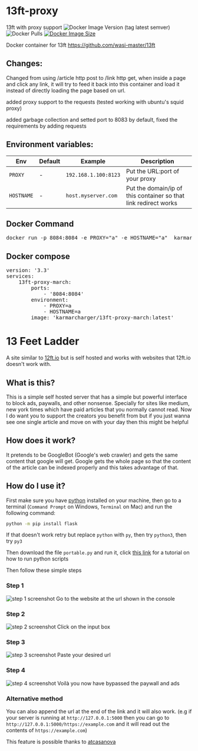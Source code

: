 # 13ft-proxy
13ft with proxy support
![Docker Image Version (tag latest semver)](https://img.shields.io/docker/v/karmarcharger/13ft-proxy-march/latest)
![Docker Pulls](https://img.shields.io/docker/pulls/karmarcharger/13ft-proxy-march)
[![Docker Image Size](https://badgen.net/docker/size/karmarcharger/13ft-proxy-march?icon=docker&label=image%20size)](https://hub.docker.com/r/karmarcharger/13ft-proxy-march)

Docker container for 13ft https://github.com/wasi-master/13ft

## Changes:

Changed from using /article http post to /link http get, when inside a page and click any link, it will try to feed it back into this container and load it instead of directly loading the page based on url.

added proxy support to the requests (tested working with ubuntu's squid proxy)

added garbage collection and setted port to 8083 by default, fixed the requirements by adding requests

## Environment variables:
| Env | Default | Example | Description |
| - | - | - | - |
| `PROXY` | - | `192.168.1.100:8123` | Put the URL:port of your proxy |
| `HOSTNAME` | - | `host.myserver.com` | Put the domain/ip of this container so that link redirect works |

## Docker Command
<pre>docker run -p 8084:8084 -e PROXY="a" -e HOSTNAME="a"  karmarcharger/13ft-proxy-march:latest</pre>

## Docker compose
<pre>
version: '3.3'
services:
    13ft-proxy-march:
        ports:
            - '8084:8084'
        environment:
            - PROXY=a
            - HOSTNAME=a
        image: 'karmarcharger/13ft-proxy-march:latest'
</pre>



# 13 Feet Ladder

A site similar to [12ft.io](https://12ft.io) but is self hosted and works with websites that 12ft.io doesn't work with.

## What is this?

This is a simple self hosted server that has a simple but powerful interface to block ads, paywalls, and other nonsense. Specially for sites like medium, new york times which have paid articles that you normally cannot read. Now I do want you to support the creators you benefit from but if you just wanna see one single article and move on with your day then this might be helpful

## How does it work?

It pretends to be GoogleBot (Google's web crawler) and gets the same content that google will get. Google gets the whole page so that the content of the article can be indexed properly and this takes advantage of that.

## How do I use it?

First make sure you have [python](https://python.org) installed on your machine, then go to a terminal (`Command Prompt` on Windows, `Terminal` on Mac) and run the following command:

```sh
python -m pip install flask
```

If that doesn't work retry but replace `python` with `py`, then try `python3`, then try `py3`

Then download the file `portable.py` and run it, click [this link](https://realpython.com/run-python-scripts/) for a tutorial on how to run python scripts

Then follow these simple steps

### Step 1

![step 1 screenshot](screenshots/step-1.png)
Go to the website at the url shown in the console

### Step 2

![step 2 screenshot](screenshots/step-2.png)
Click on the input box

### Step 3

![step 3 screenshot](screenshots/step-3.png)
Paste your desired url

### Step 4

![step 4 screenshot](screenshots/step-4.gif)
Voilà you now have bypassed the paywall and ads

### Alternative method

You can also append the url at the end of the link and it will also work. (e.g if your server is running at `http://127.0.0.1:5000` then you can go to `http://127.0.0.1:5000/https://example.com` and it will read out the contents of `https://example.com`)

This feature is possible thanks to [atcasanova](https://github.com/atcasanova)
